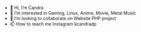 - 👋 Hi, I’m Candra
- 👀 I’m interested in Gaming, Linux, Anime, Movie, Metal Music
- 💞️ I’m looking to collaborate on Website PHP project
- 📫 How to reach me Instagram kcandradp

<!---
dpcandra/dpcandra is a ✨ special ✨ repository because its `README.md` (this file) appears on your GitHub profile.
You can click the Preview link to take a look at your changes.
--->

